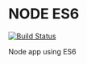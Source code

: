 # NODE ES6

[![Build Status](https://travis-ci.org/malecki-se/node-es6.svg?branch=master)](https://travis-ci.org/malecki-se/node-es6)

Node app using ES6

